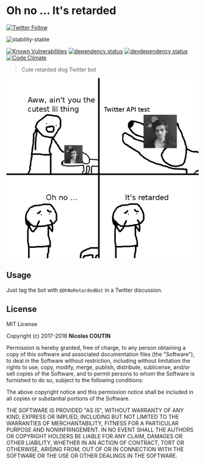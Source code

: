 # Oh no ... It's retarded

[![Twitter Follow](https://img.shields.io/twitter/follow/OhNoRetardedBot.svg?style=social&label=Follow)](https://twitter.com/OhNoRetardedBot)

![stability-stable](https://img.shields.io/badge/stability-stable-green.svg)

[![Known Vulnerabilities][vulnerabilities-badge]][vulnerabilities-url]
[![dependency status][dependency-badge]][dependency-url]
[![devdependency status][devdependency-badge]][devdependency-url]
[![Code Climate][maintainability-badge]][maintainability-url]

> Cute retarded dog Twitter bot

![preview](preview.png)

## Usage

Just tag the bot with `@OhNoRetardedBot` in a Twitter discussion.

## License

MIT License

Copyright (c) 2017-2018 **Nicolas COUTIN**

Permission is hereby granted, free of charge, to any person obtaining a copy
of this software and associated documentation files (the "Software"), to deal
in the Software without restriction, including without limitation the rights
to use, copy, modify, merge, publish, distribute, sublicense, and/or sell
copies of the Software, and to permit persons to whom the Software is
furnished to do so, subject to the following conditions:

The above copyright notice and this permission notice shall be included in all
copies or substantial portions of the Software.

THE SOFTWARE IS PROVIDED "AS IS", WITHOUT WARRANTY OF ANY KIND, EXPRESS OR
IMPLIED, INCLUDING BUT NOT LIMITED TO THE WARRANTIES OF MERCHANTABILITY,
FITNESS FOR A PARTICULAR PURPOSE AND NONINFRINGEMENT. IN NO EVENT SHALL THE
AUTHORS OR COPYRIGHT HOLDERS BE LIABLE FOR ANY CLAIM, DAMAGES OR OTHER
LIABILITY, WHETHER IN AN ACTION OF CONTRACT, TORT OR OTHERWISE, ARISING FROM,
OUT OF OR IN CONNECTION WITH THE SOFTWARE OR THE USE OR OTHER DEALINGS IN THE
SOFTWARE.

[vulnerabilities-badge]: https://snyk.io/test/github/Ilshidur/OhNoItsRetarded_bot/badge.svg
[vulnerabilities-url]: https://snyk.io/test/github/Ilshidur/OhNoItsRetarded_bot
[dependency-badge]: https://david-dm.org/Ilshidur/OhNoItsRetarded_bot.svg
[dependency-url]: https://david-dm.org/Ilshidur/OhNoItsRetarded_bot
[devdependency-badge]: https://david-dm.org/Ilshidur/OhNoItsRetarded_bot/dev-status.svg
[devdependency-url]: https://david-dm.org/Ilshidur/OhNoItsRetarded_bot#info=devDependencies
[maintainability-badge]: https://api.codeclimate.com/v1/badges/c897e8bf376c937c8a1e/maintainability
[maintainability-url]: https://codeclimate.com/github/Ilshidur/OhNoItsRetarded_bot/maintainability
